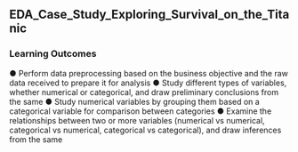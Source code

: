 ## EDA_Case_Study_Exploring_Survival_on_the_Titanic
### Learning Outcomes 
●	Perform data preprocessing based on the business objective and the raw data received to prepare it for analysis
●	Study different types of variables, whether numerical or categorical, and draw preliminary conclusions from the same
●	Study numerical variables by grouping them based on a categorical variable for comparison between categories
●	Examine the relationships between two or more variables (numerical vs numerical, categorical vs numerical, categorical vs categorical), and draw inferences from the same


